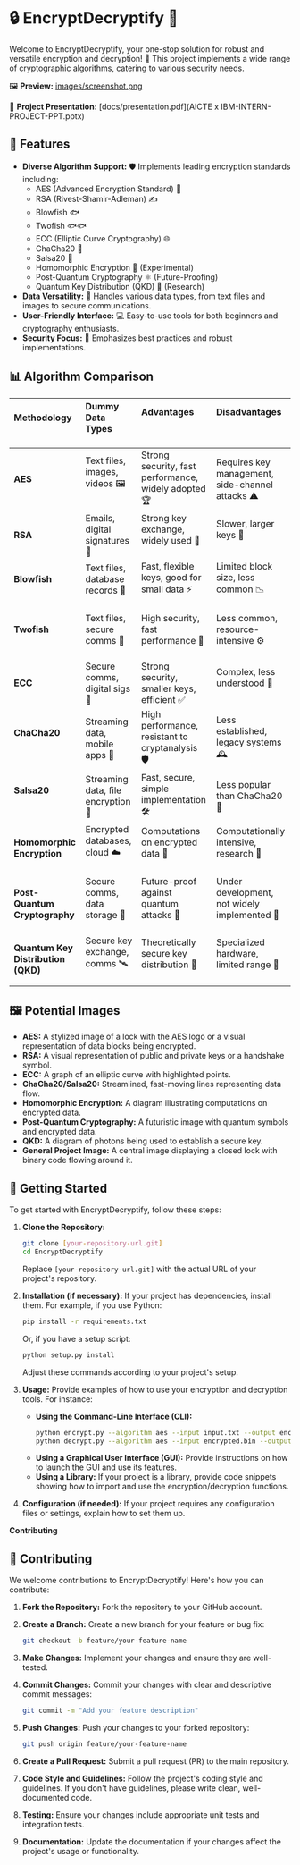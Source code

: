 # 🔒 EncryptDecryptify 🔑

Welcome to EncryptDecryptify, your one-stop solution for robust and versatile encryption and decryption! 🚀 This project implements a wide range of cryptographic algorithms, catering to various security needs.

🖼️ **Preview:**
[images/screenshot.png](Encrypt.png)

📑 **Project Presentation:** 
[docs/presentation.pdf](AICTE x IBM-INTERN-PROJECT-PPT.pptx)

## 🌟 Features

* **Diverse Algorithm Support:** 🛡️ Implements leading encryption standards including:
    * AES (Advanced Encryption Standard) 🥇
    * RSA (Rivest-Shamir-Adleman) ✍️
    * Blowfish 🐟
    * Twofish 🐟🐟
    * ECC (Elliptic Curve Cryptography) 🌐
    * ChaCha20 💨
    * Salsa20 💃
    * Homomorphic Encryption 🧠 (Experimental)
    * Post-Quantum Cryptography ⚛️ (Future-Proofing)
    * Quantum Key Distribution (QKD) 📡 (Research)
* **Data Versatility:** 📂 Handles various data types, from text files and images to secure communications.
* **User-Friendly Interface:** 💻 Easy-to-use tools for both beginners and cryptography enthusiasts.
* **Security Focus:** 🔐 Emphasizes best practices and robust implementations.

## 📊 Algorithm Comparison

| **Methodology**          | **Dummy Data Types**                 | **Advantages**                                          | **Disadvantages**                                       |
| :---------------------- | :------------------------------------ | :---------------------------------------------------- | :---------------------------------------------------- |
| **AES**                  | Text files, images, videos 🖼️         | Strong security, fast performance, widely adopted 🏆 | Requires key management, side-channel attacks ⚠️     |
| **RSA**                  | Emails, digital signatures 📧           | Strong key exchange, widely used 🤝                     | Slower, larger keys 🐢                                 |
| **Blowfish**             | Text files, database records 💾       | Fast, flexible keys, good for small data ⚡         | Limited block size, less common 📉                     |
| **Twofish**              | Text files, secure comms 💬         | High security, fast performance 🚀                       | Less common, resource-intensive ⚙️                     |
| **ECC**                  | Secure comms, digital sigs 📱       | Strong security, smaller keys, efficient ✅         | Complex, less understood 🧐                           |
| **ChaCha20**            | Streaming data, mobile apps 📲       | High performance, resistant to cryptanalysis 🛡️     | Less established, legacy systems 🕰️                   |
| **Salsa20**             | Streaming data, file encryption 📄     | Fast, secure, simple implementation 🛠️               | Less popular than ChaCha20 🤷                       |
| **Homomorphic Encryption** | Encrypted databases, cloud ☁️       | Computations on encrypted data 🤯                     | Computationally intensive, research 🔬               |
| **Post-Quantum Cryptography** | Secure comms, data storage 💾       | Future-proof against quantum attacks 🔮             | Under development, not widely implemented 🚧       |
| **Quantum Key Distribution (QKD)** | Secure key exchange, comms 🛰️       | Theoretically secure key distribution 🔐             | Specialized hardware, limited range 📡               |

## 🖼️ Potential Images

* **AES:** A stylized image of a lock with the AES logo or a visual representation of data blocks being encrypted.
* **RSA:** A visual representation of public and private keys or a handshake symbol.
* **ECC:** A graph of an elliptic curve with highlighted points.
* **ChaCha20/Salsa20:** Streamlined, fast-moving lines representing data flow.
* **Homomorphic Encryption:** A diagram illustrating computations on encrypted data.
* **Post-Quantum Cryptography:** A futuristic image with quantum symbols and encrypted data.
* **QKD:** A diagram of photons being used to establish a secure key.
* **General Project Image:** A central image displaying a closed lock with binary code flowing around it.

## 🚀 Getting Started

To get started with EncryptDecryptify, follow these steps:

1.  **Clone the Repository:**
    ```bash
    git clone [your-repository-url.git]
    cd EncryptDecryptify
    ```
    Replace `[your-repository-url.git]` with the actual URL of your project's repository.

2.  **Installation (if necessary):**
    If your project has dependencies, install them. For example, if you use Python:
    ```bash
    pip install -r requirements.txt
    ```
    Or, if you have a setup script:
    ```bash
    python setup.py install
    ```
    Adjust these commands according to your project's setup.

3.  **Usage:**
    Provide examples of how to use your encryption and decryption tools. For instance:

    * **Using the Command-Line Interface (CLI):**
        ```bash
        python encrypt.py --algorithm aes --input input.txt --output encrypted.bin --key mysecretkey
        python decrypt.py --algorithm aes --input encrypted.bin --output decrypted.txt --key mysecretkey
        ```
    * **Using a Graphical User Interface (GUI):**
        Provide instructions on how to launch the GUI and use its features.
    * **Using a Library:**
        If your project is a library, provide code snippets showing how to import and use the encryption/decryption functions.

4.  **Configuration (if needed):**
    If your project requires any configuration files or settings, explain how to set them up.

**Contributing**

## 🤝 Contributing

We welcome contributions to EncryptDecryptify! Here's how you can contribute:

1.  **Fork the Repository:**
    Fork the repository to your GitHub account.

2.  **Create a Branch:**
    Create a new branch for your feature or bug fix:
    ```bash
    git checkout -b feature/your-feature-name
    ```

3.  **Make Changes:**
    Implement your changes and ensure they are well-tested.

4.  **Commit Changes:**
    Commit your changes with clear and descriptive commit messages:
    ```bash
    git commit -m "Add your feature description"
    ```

5.  **Push Changes:**
    Push your changes to your forked repository:
    ```bash
    git push origin feature/your-feature-name
    ```

6.  **Create a Pull Request:**
    Submit a pull request (PR) to the main repository.

7.  **Code Style and Guidelines:**
    Follow the project's coding style and guidelines. If you don't have guidelines, please write clean, well-documented code.

8.  **Testing:**
    Ensure your changes include appropriate unit tests and integration tests.

9.  **Documentation:**
    Update the documentation if your changes affect the project's usage or functionality.
